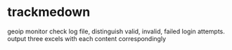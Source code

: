 # trackmedown
geoip monitor 
check log file, distinguish valid, invalid, failed login attempts.
output three excels with each content correspondingly
